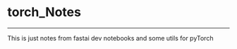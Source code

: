 # torch_Notes
________________________________________________________
This is just notes from fastai dev notebooks and some utils for pyTorch


